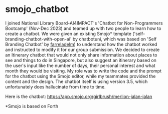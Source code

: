 # smojo_chatbot

I joined National Library Board-AI4IMPACT's 'Chatbot for Non-Programmers Bootcamp' (Nov-Dec 2023) and teamed up with two people to learn how to create a chatbot. We were given an existing Smojo* template ('self-branding-chatbot-with-open-ai' by chatbotuni, which was based on 'Self Branding Chatbot' by [farreladelm](https://app.smojo.org/farreladelm/rich-brian-english)) to understand how the chatbot worked and instructed to modify it for our group submission. We decided to create an Itinerary chatbot that would not only share information about places to see and things to do in Singapore, but also suggest an itinerary based on the user's input like the number of days, their personal interest and what month they would be visiting. My role was to write the code and the prompt for the chatbot using the Smojo editor, while my teammates provided the content and the design. The chatbot itself is using version 3.5, which unfortunately does hallucinate from time to time.

Here is the chatbot: https://app.smojo.org/girlbrush/merlion-jalan-jalan

*Smojo is based on Forth
